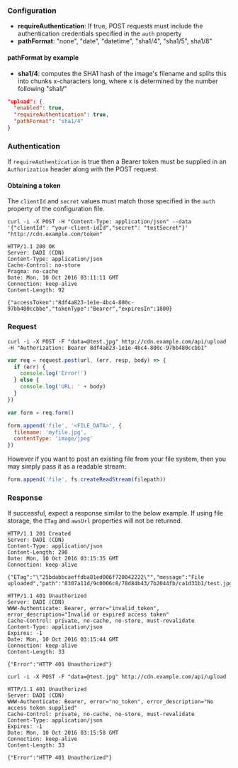 
### Configuration

* **requireAuthentication**: If true, POST requests must include the authentication credentials specified in the `auth` property
* **pathFormat**: "none", "date", "datetime", "sha1/4", "sha1/5", sha1/8"

#### pathFormat by example

* **sha1/4**: computes the SHA1 hash of the image's filename and splits this into chunks x-characters long, where x is determined by the number following "sha1/"

```json
"upload": {
  "enabled": true,
  "requireAuthentication": true,
  "pathFormat": "sha1/4"
}
```

### Authentication

If `requireAuthentication` is true then a Bearer token must be supplied in an `Authorization` header along with the POST request.

#### Obtaining a token

The `clientId` and `secret` values must match those specified in the `auth` property of the configuration file.

```
curl -i -X POST -H "Content-Type: application/json" --data '{"clientId": "your-client-idId","secret": "testSecret"}' "http://cdn.example.com/token"
```

```
HTTP/1.1 200 OK
Server: DADI (CDN)
Content-Type: application/json
Cache-Control: no-store
Pragma: no-cache
Date: Mon, 10 Oct 2016 03:11:11 GMT
Connection: keep-alive
Content-Length: 92

{"accessToken":"8df4a823-1e1e-4bc4-800c-97bb480ccbbe","tokenType":"Bearer","expiresIn":1800}
```

### Request

```
curl -i -X POST -F "data=@test.jpg" http://cdn.example.com/api/upload -H "Authorization: Bearer 8df4a823-1e1e-4bc4-800c-97bb480ccbb1"
```

```js
var req = request.post(url, (err, resp, body) => {
  if (err) {
    console.log('Error!')
  } else {
    console.log('URL: ' + body)
  }
})

var form = req.form()

form.append('file', '<FILE_DATA>', {
  filename: 'myfile.jpg',
  contentType: 'image/jpeg'
})
```

However if you want to post an existing file from your file system, then you may simply pass it as a readable stream:

```js
form.append('file', fs.createReadStream(filepath))
```

### Response

If successful, expect a response similar to the below example. If using file storage, the `ETag` and `awsUrl` properties will not be returned.

```
HTTP/1.1 201 Created
Server: DADI (CDN)
Content-Type: application/json
Content-Length: 290
Date: Mon, 10 Oct 2016 03:15:35 GMT
Connection: keep-alive

{"ETag":"\"25bdabbcaeffdba81ed006f720042222\"","message":"File uploaded","path":"8307a11d/9c0006c8/78d84b43/7b2044fb/ca1d31b1/test.jpg","awsUrl":"https://bucket.s3.amazonaws.com/8307a11d/9c0006c8/78d84b43/7b2044fb/ca1d31b1/test.jpg"}
```


```
HTTP/1.1 401 Unauthorized
Server: DADI (CDN)
WWW-Authenticate: Bearer, error="invalid_token", error_description="Invalid or expired access token"
Cache-Control: private, no-cache, no-store, must-revalidate
Content-Type: application/json
Expires: -1
Date: Mon, 10 Oct 2016 03:15:44 GMT
Connection: keep-alive
Content-Length: 33

{"Error":"HTTP 401 Unauthorized"}
```

```
curl -i -X POST -F "data=@test.jpg" http://cdn.example.com/api/upload
```

```
HTTP/1.1 401 Unauthorized
Server: DADI (CDN)
WWW-Authenticate: Bearer, error="no_token", error_description="No access token supplied"
Cache-Control: private, no-cache, no-store, must-revalidate
Content-Type: application/json
Expires: -1
Date: Mon, 10 Oct 2016 03:15:58 GMT
Connection: keep-alive
Content-Length: 33

{"Error":"HTTP 401 Unauthorized"}
```
